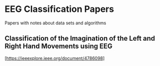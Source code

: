 # EEG Classification Papers

Papers with notes about data sets and algorithms

## Classification of the Imagination of the Left and Right Hand Movements using EEG
[https://ieeexplore.ieee.org/document/4786098]
